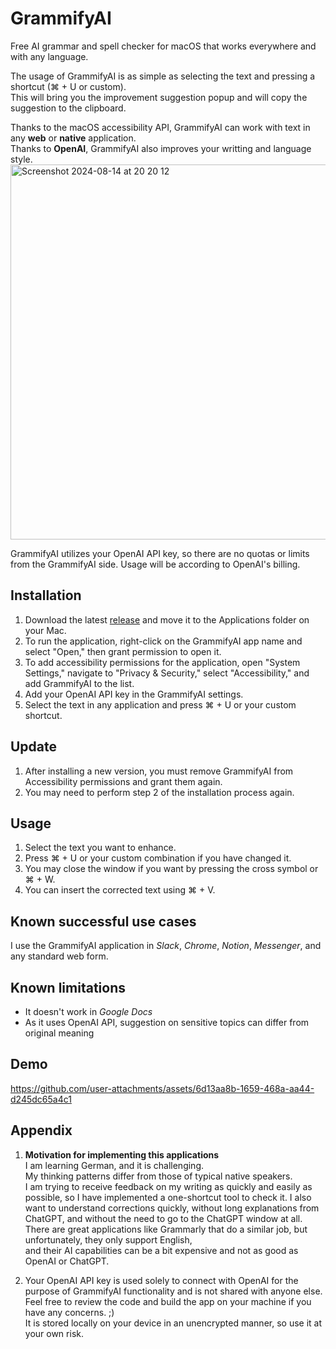 # GrammifyAI

Free AI grammar and spell checker for macOS that works everywhere and with any language.

The usage of GrammifyAI is as simple as selecting the text and pressing a shortcut (⌘ + U or custom).  
This will bring you the improvement suggestion popup and will copy the suggestion to the clipboard.

Thanks to the macOS accessibility API, GrammifyAI can work with text in any **web** or **native** application.  
Thanks to **OpenAI**, GrammifyAI also improves your writting and language style.  
<img width="600" alt="Screenshot 2024-08-14 at 20 20 12" src="https://github.com/user-attachments/assets/9155695c-49d6-44ad-ba07-71b2e4085982">

GrammifyAI utilizes your OpenAI API key, so there are no quotas or limits from the GrammifyAI side. Usage will be according to OpenAI's billing.

## Installation
  1. Download the latest [release](https://github.com/harentius/GrammifyAI/releases) and move it to the Applications folder on your Mac.
  2. To run the application, right-click on the GrammifyAI app name and select "Open," then grant permission to open it.
  3. To add accessibility permissions for the application, open "System Settings," navigate to "Privacy & Security," select "Accessibility," and add GrammifyAI to the list.
  4. Add your OpenAI API key in the GrammifyAI settings.
  5. Select the text in any application and press ⌘ + U or your custom shortcut.

## Update
  1. After installing a new version, you must remove GrammifyAI from Accessibility permissions and grant them again.
  2. You may need to perform step 2 of the installation process again.

## Usage
  1. Select the text you want to enhance.
  2. Press ⌘ + U or your custom combination if you have changed it.
  3. You may close the window if you want by pressing the cross symbol or ⌘ + W.
  4. You can insert the corrected text using ⌘ + V.
     
## Known successful use cases
I use the GrammifyAI application in *Slack*, *Chrome*, *Notion*, *Messenger*, and any standard web form.  

## Known limitations
  * It doesn't work in *Google Docs*
  * As it uses OpenAI API, suggestion on sensitive topics can differ from original meaning

## Demo
https://github.com/user-attachments/assets/6d13aa8b-1659-468a-aa44-d245dc65a4c1

## Appendix
 1. **Motivation for implementing this applications**  
I am learning German, and it is challenging.  
My thinking patterns differ from those of typical native speakers.  
I am trying to receive feedback on my writing as quickly and easily as possible, so I have implemented a one-shortcut tool to check it.
I also want to understand corrections quickly, without long explanations from ChatGPT, and without the need to go to the ChatGPT window at all. 
There are great applications like Grammarly that do a similar job, but unfortunately, they only support English,  
and their AI capabilities can be a bit expensive and not as good as OpenAI or ChatGPT.  

2. Your OpenAI API key is used solely to connect with OpenAI for the purpose of GrammifyAI functionality and is not shared with anyone else.  
Feel free to review the code and build the app on your machine if you have any concerns. ;)  
It is stored locally on your device in an unencrypted manner, so use it at your own risk.  
